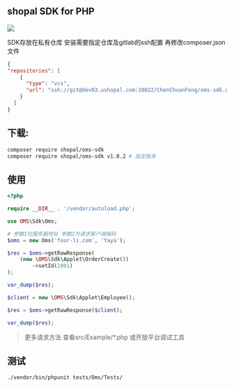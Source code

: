shopal SDK for PHP  
---

![](https://img.shields.io/badge/oms.sdk-v.1.0-brightgreen.svg)

SDK存放在私有仓库 安装需要指定仓库及gitlab的ssh配置 再修改composer.json文件 

```json
{
"repositories": [
    {
      "type": "vcs",
      "url": "ssh://git@dev03.ushopal.com:10022/ChenChuanFeng/oms-sdk.git"
    }
  ]
}
```

## 下载:

```bash
composer require shopal/oms-sdk
composer require shopal/oms-sdk v1.0.2 # 指定版本
```

## 使用

```php
<?php

require __DIR__ . '/vendor/autoload.php';

use OMS\Sdk\Oms;

# 参数1位服务器地址 参数2为请求客户端编码
$oms = new Oms('four-li.com', 'Yaya');

$res = $oms->getRawResponse(
    (new \OMS\Sdk\Applet\OrderCreate())
        ->setId(1001)
);

var_dump($res);

$client = new \OMS\Sdk\Applet\Employee();

$res = $oms->getRawResponse($client);

var_dump($res);
```

> 更多请求方法 查看src/Example/*.php 或开放平台调试工具 

## 测试

```bash
./vendor/bin/phpunit tests/Oms/Tests/
```
